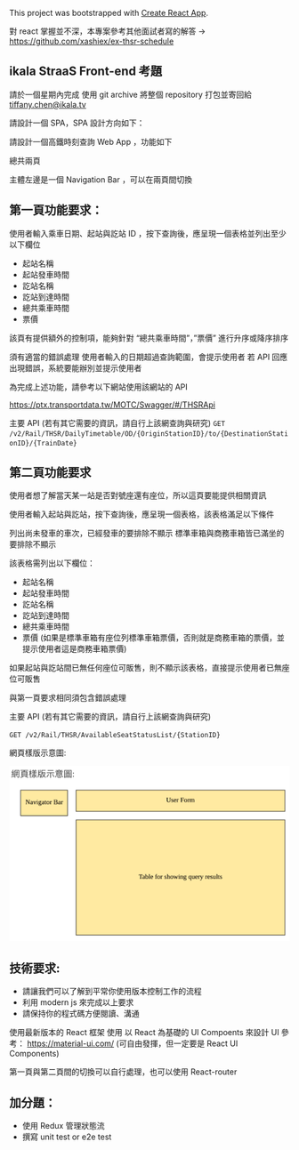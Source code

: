 This project was bootstrapped with [Create React App](https://github.com/facebook/create-react-app).

對 react 掌握並不深，本專案參考其他面試者寫的解答 -> https://github.com/xashiex/ex-thsr-schedule

## ikala StraaS Front-end 考題

請於一個星期內完成
使用 git archive 將整個 repository 打包並寄回給 tiffany.chen@ikala.tv

請設計一個 SPA，SPA 設計方向如下：

請設計一個高鐵時刻查詢 Web App ，功能如下

總共兩頁

主體左邊是一個 Navigation Bar ，可以在兩頁間切換

## 第一頁功能要求：
使用者輸入乘車日期、起站與訖站 ID ，按下查詢後，應呈現一個表格並列出至少以下欄位

- 起站名稱
- 起站發車時間
- 訖站名稱
- 訖站到達時間
- 總共乘車時間
- 票價

該頁有提供額外的控制項，能夠針對 “總共乘車時間”，”票價” 進行升序或降序排序

須有適當的錯誤處理
使用者輸入的日期超過查詢範圍，會提示使用者
若 API 回應出現錯誤，系統要能辦別並提示使用者

為完成上述功能，請參考以下網站使用該網站的 API

https://ptx.transportdata.tw/MOTC/Swagger/#/THSRApi

主要 API (若有其它需要的資訊，請自行上該網查詢與研究)
`GET /v2/Rail/THSR/DailyTimetable/OD/{OriginStationID}/to/{DestinationStationID}/{TrainDate}`


## 第二頁功能要求

使用者想了解當天某一站是否對號座還有座位，所以這頁要能提供相關資訊

使用者輸入起站與訖站，按下查詢後，應呈現一個表格，該表格滿足以下條件

列出尚未發車的車次，已經發車的要排除不顯示
標準車箱與商務車箱皆已滿坐的要排除不顯示

該表格需列出以下欄位：

- 起站名稱
- 起站發車時間
- 訖站名稱
- 訖站到達時間
- 總共乘車時間
- 票價 (如果是標準車箱有座位列標準車箱票價，否則就是商務車箱的票價，並提示使用者這是商務車箱票價)

如果起站與訖站間已無任何座位可販售，則不顯示該表格，直接提示使用者已無座位可販售

與第一頁要求相同須包含錯誤處理

主要 API (若有其它需要的資訊，請自行上該網查詢與研究)

`GET /v2/Rail/THSR/AvailableSeatStatusList/{StationID}`

網頁樣版示意圖:

![](mockup.png)

## 技術要求:

- 請讓我們可以了解到平常你使用版本控制工作的流程
- 利用 modern js 來完成以上要求
- 請保持你的程式碼方便閱讀、溝通

使用最新版本的 React 框架
使用 以 React 為基礎的 UI Compoents 來設計 UI
參考： https://material-ui.com/ (可自由發揮，但一定要是 React UI Components)

第一頁與第二頁間的切換可以自行處理，也可以使用 React-router

## 加分題：

- 使用 Redux 管理狀態流
- 撰寫 unit test or e2e test


